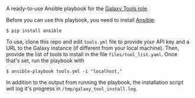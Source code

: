 A ready-to-use Ansible playbook for the [Galaxy Tools role][gtr].

Before you can use this playbook, you need to install [Ansible][ans]:

    $ pip install ansible

To use, clone this repo and edit `tools.yml` file to provide your API key and
a URL to the Galaxy instance (if different from your local machine).
Then, provide the list of tools to install in the file `files/tool_list.yaml`.
Once that's set, run the playbook with

    $ ansible-playbook tools.yml -i "localhost,"

In addition to the output from running the playbook, the installation script
will log it's progress in `/tmp/galaxy_tool_install.log`.

[gtr]: https://github.com/galaxyproject/ansible-galaxy-tools
[ans]: http://www.ansible.com/home
